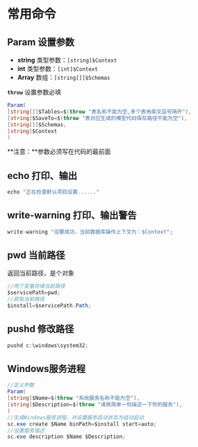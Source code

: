 # 常用命令

## Param 设置参数

* **string** 类型参数：`[string]$Context`
* **int** 类型参数：`[int]$Context`
* **Array** 数组：`[string[]]$Schemas`

**`throw`** 设置参数必填

```csharp
Param(
[string[]]$Tables=$(throw "表名称不能为空,多个表用英文逗号隔开"),
[string]$SaveTo=$(throw "表对应生成的模型代码保存路径不能为空"),
[string[]]$Schemas,
[string]$Context
)
```

**注意：**参数必须写在代码的最前面

## echo 打印、输出

```csharp
echo "正在检查默认项目设置......"
```

## write-warning 打印、输出警告

```csharp
write-warning "设置成功，当前数据库操作上下文为：$Context";
```

## pwd 当前路径

返回当前路径，是个对象

```csharp
//用个变量存储当前路径
$servicePath=pwd;
//获取当前路径
$install=$servicePath.Path;
```

## pushd 修改路径

```csharp
pushd c:\windows\system32;
```

## Windows服务进程

```csharp
//定义参数
Param(
[string]$Name=$(throw "系统服务名称不能为空"),
[string]$Description=$(throw "请用简单一句描述一下你的服务"),
)
//生成Windows服务进程，并设置服务启动状态为自动启动
sc.exe create $Name binPath=$install start=auto;
//设置服务描述
sc.exe description $Name $Description;
```

